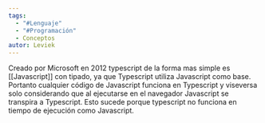 ```yaml
---
tags:
  - "#Lenguaje"
  - "#Programación"
  - Conceptos
autor: Leviek
---
```

Creado por Microsoft en 2012 typescript de la forma mas simple es [[Javascript]] con tipado, ya que Typescript utiliza Javascript como base.
Portanto cualquier código de Javascript funciona en Typescript y viseversa solo considerando que al ejecutarse en el navegador Javascript se transpira a Typescript. Esto sucede porque typescript no funciona en tiempo de ejecución como Javascript.

